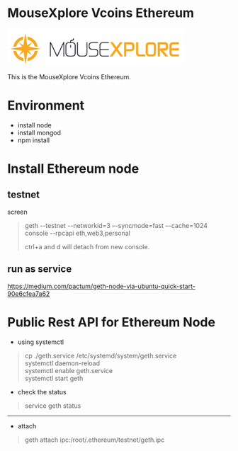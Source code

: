 # MouseXplore Vcoins Ethereum
![Alt text](/logo.png?raw=true "Logo")


This is the MouseXplore Vcoins Ethereum.


# Environment
* install node
* install mongod
* npm install

# Install Ethereum node
## testnet
screen
>geth --testnet --networkid=3 –-syncmode=fast –-cache=1024 console --rpcapi eth,web3,personal
>
>ctrl+a and d will detach from new console.

## run as service

https://medium.com/pactum/geth-node-via-ubuntu-quick-start-90e6cfea7a62

# Public Rest API for Ethereum Node
 
* using systemctl
 
>cp ./geth.service /etc/systemd/system/geth.service  
>systemctl daemon-reload  
>systemctl enable geth.service  
>systemctl start geth  
 
* check the status
>service geth status
***
 
* attach
>geth attach ipc:/root/.ethereum/testnet/geth.ipc
